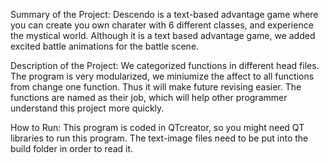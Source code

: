 Summary of the Project: Descendo is a text-based advantage game where you can create you own charater with 6 different classes, and experience the mystical world. Although it is a text based advantage game, we added excited battle animations for the battle scene.

Description of the Project: We categorized functions in different head files. The program is very modularized, we miniumize the affect to all functions from change one function. Thus it will make future revising easier. The functions are named as their job, which will help other programmer understand this project more quickly. 

How to Run: This program is coded in QTcreator, so you might need QT libraries to run this program. The text-image files need to be put into the build folder in order to read it.

